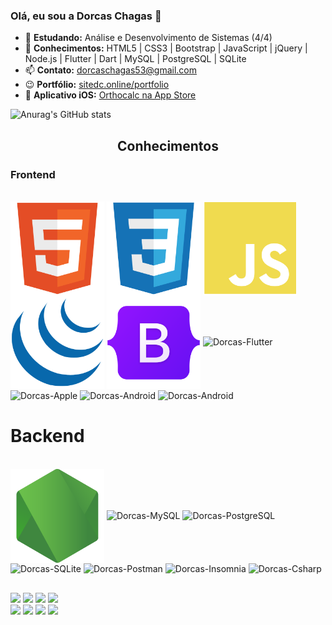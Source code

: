 ### Olá, eu sou a Dorcas Chagas 👋

- 🌱 **Estudando:** Análise e Desenvolvimento de Sistemas (4/4)
- 📖 **Conhecimentos:** HTML5 | CSS3 | Bootstrap | JavaScript | jQuery | Node.js | Flutter | Dart | MySQL | PostgreSQL | SQLite
- 📫 **Contato:** [dorcaschagas53@gmail.com](mailto:dorcaschagas53@gmail.com)
- 😉 **Portfólio:** [sitedc.online/portfolio](https://sitedc.online/portfolio)
- 📱 **Aplicativo iOS:** [Orthocalc na App Store](https://apps.apple.com/us/app/orthocalc/id6636519508)

![Anurag's GitHub stats](https://github-readme-stats.vercel.app/api?username=dorcaschagas&theme=dark&show_icons=true)

## <div align="center">Conhecimentos</div>

### Frontend
<div style="display: inline_block"><br>
  <img align="center" alt="Dorcas-HTML" height="150" width="150" src="https://raw.githubusercontent.com/devicons/devicon/master/icons/html5/html5-original.svg">
  <img align="center" alt="Dorcas-CSS" height="150" width="150" src="https://raw.githubusercontent.com/devicons/devicon/master/icons/css3/css3-original.svg">
  <img align="center" alt="Dorcas-Js" height="150" width="150" src="https://raw.githubusercontent.com/devicons/devicon/master/icons/javascript/javascript-plain.svg">
  <img align="center" alt="Dorcas-Jquery" height="150" width="150" src="https://raw.githubusercontent.com/devicons/devicon/master/icons/jquery/jquery-original.svg">
  <img align="center" alt="Dorcas-Bootstrap" height="150" width="150" src="https://raw.githubusercontent.com/devicons/devicon/master/icons/bootstrap/bootstrap-original.svg">
  <img align="center" alt="Dorcas-Flutter" height="150" width="150" src="https://cdn.jsdelivr.net/gh/devicons/devicon@latest/icons/flutter/flutter-original.svg">
  <img align="center" alt="Dorcas-Apple" height="150" width="150" src="https://cdn.jsdelivr.net/gh/devicons/devicon@latest/icons/apple/apple-original.svg">
  <img align="center" alt="Dorcas-Android" height="150" width="150" src="https://cdn.jsdelivr.net/gh/devicons/devicon@latest/icons/android/android-original.svg">
<img align="center" alt="Dorcas-Android" height="150" width="150" src="https://cdn.jsdelivr.net/gh/devicons/devicon@latest/icons/dart/dart-original.svg" />
          
</div>





# Backend
<div style="display: inline_block"><br>
  <img align="center" alt="Dorcas-Node.js" height="150" width="150" width="40" src="https://raw.githubusercontent.com/devicons/devicon/master/icons/nodejs/nodejs-original.svg">
  <img align="center" alt="Dorcas-MySQL" height="150" width="150" src="https://cdn.jsdelivr.net/gh/devicons/devicon@latest/icons/mysql/mysql-original.svg">
  <img align="center" alt="Dorcas-PostgreSQL" height="150" width="150" src="https://cdn.jsdelivr.net/gh/devicons/devicon@latest/icons/postgresql/postgresql-original-wordmark.svg">
  <img align="center" alt="Dorcas-SQLite" height="150" width="150" src="https://cdn.jsdelivr.net/gh/devicons/devicon@latest/icons/sqlite/sqlite-original.svg">
  <img align="center" alt="Dorcas-Postman" height="150" width="150" src="https://cdn.jsdelivr.net/gh/devicons/devicon@latest/icons/postman/postman-original.svg">
  <img align="center" alt="Dorcas-Insomnia" height="150" width="150" src="https://cdn.jsdelivr.net/gh/devicons/devicon@latest/icons/insomnia/insomnia-original.svg">
  <img align="center" alt="Dorcas-Csharp" height="150" width="150" src="https://cdn.jsdelivr.net/gh/devicons/devicon@latest/icons/csharp/csharp-original.svg">
</div>

##

<div>
  <a href="https://discord.gg/1086264186125946960" target="_blank"><img src="https://img.shields.io/badge/Discord-7289DA?style=for-the-badge&logo=discord&logoColor=white" target="_blank"></a>
  <a href="mailto:dorcaspereira30@gmail.com"><img src="https://img.shields.io/badge/-Gmail-%23333?style=for-the-badge&logo=gmail&logoColor=white" target="_blank"></a>
  <a href="https://www.linkedin.com/in/dorcas-chagas-a828361a1/" target="_blank"><img src="https://img.shields.io/badge/-LinkedIn-%235077B5?style=for-the-badge&logo=linkedin&logoColor=white" target="_blank"></a>
  <a href="https://github.com/Dorcaschagas/dorcaschagas" target="_blank"><img src="https://img.shields.io/badge/-GitHub-%23181717?style=for-the-badge&logo=github&logoColor=white" target="_blank"></a>
</div>



<div>
  <a href="https://discord.gg/1086264186125946960" target="_blank"><img src="https://img.shields.io/badge/Discord-7289DA?style=for-the-badge&logo=discord&logoColor=white" target="_blank"></a>
  <a href="mailto:dorcaspereira30@gmail.com"><img src="https://img.shields.io/badge/-Gmail-%23333?style=for-the-badge&logo=gmail&logoColor=white" target="_blank"></a>
  <a href="https://www.linkedin.com/in/dorcas-chagas-a828361a1/" target="_blank"><img src="https://img.shields.io/badge/-LinkedIn-%230077B5?style=for-the-badge&logo=linkedin&logoColor=white" target="_blank"></a>
  <a href="https://github.com/Dorcaschagas/dorcaschagas" target="_blank"><img src="https://img.shields.io/badge/-GitHub-%23181717?style=for-the-badge&logo=github&logoColor=white" target="_blank"></a>
</div>

